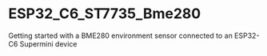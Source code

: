 # ESP32_C6_ST7735_Bme280
Getting started with a BME280 environment sensor connected to an ESP32-C6 Supermini device
